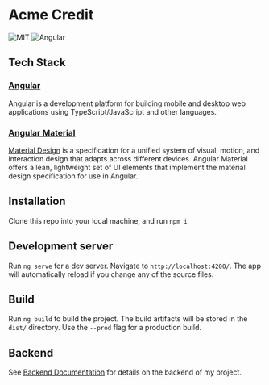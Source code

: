 # Acme Credit

![MIT](https://img.shields.io/packagist/l/doctrine/orm.svg)
![Angular](https://img.shields.io/badge/Angular-10.0-red)

## Tech Stack

### [Angular](https://angular.io/)
Angular is a development platform for building mobile and desktop web applications using TypeScript/JavaScript and other languages.

### [Angular Material](https://material.angular.io/)
[Material Design](https://material.io/archive/guidelines/) is a specification for a unified system of visual, motion, and interaction design that adapts across different devices. Angular Material offers a lean, lightweight set of UI elements that implement the material design specification for use in Angular.

## Installation
Clone this repo into your local machine, and run ```npm i```

## Development server

Run `ng serve` for a dev server. Navigate to `http://localhost:4200/`. The app will automatically reload if you change any of the source files.

## Build

Run `ng build` to build the project. The build artifacts will be stored in the `dist/` directory. Use the `--prod` flag for a production build.

## Backend
See [Backend Documentation](https://github.com/AceMouty/acme-credit-api/tree/pre-prod) for details on the backend of my project.